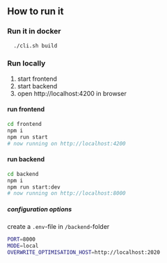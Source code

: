 
## How to run it

### Run it in docker 
```bash
  ./cli.sh build
```

### Run locally
1. start frontend 
2. start backend 
3. open http://localhost:4200 in browser

#### run frontend 
```bash 
cd frontend
npm i 
npm run start
# now running on http://localhost:4200
```

#### run backend 
```bash 
cd backend
npm i 
npm run start:dev
# now running on http://localhost:8000
```

##### configuration options

create a `.env`-file in `/backend`-folder 

```bash
PORT=8000
MODE=local
OVERWRITE_OPTIMISATION_HOST=http://localhost:2020
```